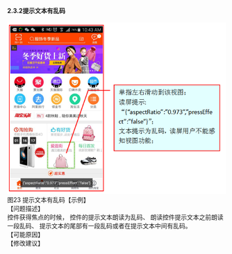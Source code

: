 #### 2.3.2提示文本有乱码
![](/23.png)<br/>
图23 提示文本有乱码【示例】<br/>
【问题描述】<br/>
控件获得焦点的时候， 控件的提示文本朗读为乱码、 朗读控件提示文本之前朗读一段乱码、 提示文本的尾部有一段乱码或者在提示文本中间有乱码。<br/>
【可能原因】<br/>
【修改建议】<br/>

